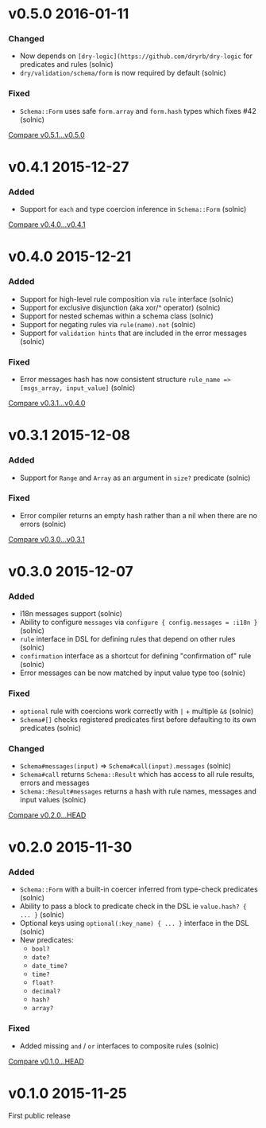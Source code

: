 # v0.5.0 2016-01-11

### Changed

* Now depends on `[dry-logic](https://github.com/dryrb/dry-logic` for predicates and rules (solnic)
* `dry/validation/schema/form` is now required by default (solnic)

### Fixed

* `Schema::Form` uses safe `form.array` and `form.hash` types which fixes #42 (solnic)

[Compare v0.5.1...v0.5.0](https://github.com/dryrb/dry-validation/compare/v0.4.1...v0.5.0)

# v0.4.1 2015-12-27

### Added

* Support for `each` and type coercion inference in `Schema::Form` (solnic)

[Compare v0.4.0...v0.4.1](https://github.com/dryrb/dry-validation/compare/v0.4.0...v0.4.1)

# v0.4.0 2015-12-21

### Added

* Support for high-level rule composition via `rule` interface (solnic)
* Support for exclusive disjunction (aka xor/^ operator) (solnic)
* Support for nested schemas within a schema class (solnic)
* Support for negating rules via `rule(name).not` (solnic)
* Support for `validation hints` that are included in the error messages (solnic)

### Fixed

* Error messages hash has now consistent structure `rule_name => [msgs_array, input_value]` (solnic)

[Compare v0.3.1...v0.4.0](https://github.com/dryrb/dry-validation/compare/v0.3.1...v0.4.0)

# v0.3.1 2015-12-08

### Added

* Support for `Range` and `Array` as an argument in `size?` predicate (solnic)

### Fixed

* Error compiler returns an empty hash rather than a nil when there are no errors (solnic)

[Compare v0.3.0...v0.3.1](https://github.com/dryrb/dry-validation/compare/v0.3.0...v0.3.1)

# v0.3.0 2015-12-07

### Added

* I18n messages support (solnic)
* Ability to configure `messages` via `configure { config.messages = :i18n }` (solnic)
* `rule` interface in DSL for defining rules that depend on other rules (solnic)
* `confirmation` interface as a shortcut for defining "confirmation of" rule (solnic)
* Error messages can be now matched by input value type too (solnic)

### Fixed

* `optional` rule with coercions work correctly with `|` + multiple `&`s (solnic)
* `Schema#[]` checks registered predicates first before defaulting to its own predicates (solnic)

### Changed

* `Schema#messages(input)` => `Schema#call(input).messages` (solnic)
* `Schema#call` returns `Schema::Result` which has access to all rule results,
  errors and messages
* `Schema::Result#messages` returns a hash with rule names, messages and input values (solnic)

[Compare v0.2.0...HEAD](https://github.com/dryrb/dry-validation/compare/v0.2.0...HEAD)

# v0.2.0 2015-11-30

### Added

* `Schema::Form` with a built-in coercer inferred from type-check predicates  (solnic)
* Ability to pass a block to predicate check in the DSL ie `value.hash? { ... }` (solnic)
* Optional keys using `optional(:key_name) { ... }` interface in the DSL (solnic)
* New predicates:
  - `bool?`
  - `date?`
  - `date_time?`
  - `time?`
  - `float?`
  - `decimal?`
  - `hash?`
  - `array?`

### Fixed

* Added missing `and` / `or` interfaces to composite rules (solnic)

[Compare v0.1.0...HEAD](https://github.com/dryrb/dry-validation/compare/v0.1.0...HEAD)

# v0.1.0 2015-11-25

First public release

